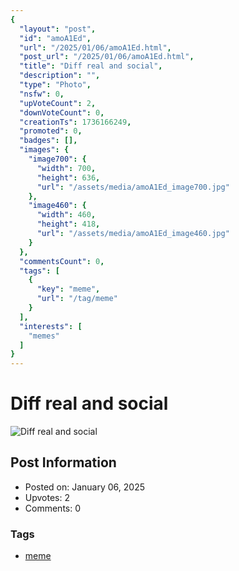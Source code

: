 ```yaml
---
{
  "layout": "post",
  "id": "amoA1Ed",
  "url": "/2025/01/06/amoA1Ed.html",
  "post_url": "/2025/01/06/amoA1Ed.html",
  "title": "Diff real and social",
  "description": "",
  "type": "Photo",
  "nsfw": 0,
  "upVoteCount": 2,
  "downVoteCount": 0,
  "creationTs": 1736166249,
  "promoted": 0,
  "badges": [],
  "images": {
    "image700": {
      "width": 700,
      "height": 636,
      "url": "/assets/media/amoA1Ed_image700.jpg"
    },
    "image460": {
      "width": 460,
      "height": 418,
      "url": "/assets/media/amoA1Ed_image460.jpg"
    }
  },
  "commentsCount": 0,
  "tags": [
    {
      "key": "meme",
      "url": "/tag/meme"
    }
  ],
  "interests": [
    "memes"
  ]
}
---
```


# Diff real and social

![Diff real and social](/assets/media/amoA1Ed_image700.jpg)

## Post Information

- Posted on: January 06, 2025
- Upvotes: 2
- Comments: 0

### Tags

- [meme](/tag/meme)

